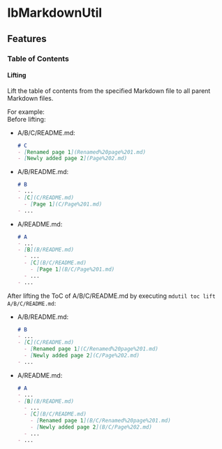 # IbMarkdownUtil
## Features
### Table of Contents
#### Lifting
Lift the table of contents from the specified Markdown file to all parent Markdown files.

For example:  
Before lifting:
- A/B/C/README.md:
    ```md
    # C
    - [Renamed page 1](Renamed%20page%201.md)
    - [Newly added page 2](Page%202.md)
    ```
- A/B/README.md:
    ```md
    # B
    - ...
    - [C](C/README.md)
      - [Page 1](C/Page%201.md)
    - ...
    ```
- A/README.md:
    ```md
    # A
    - ...
    - [B](B/README.md)
      - ...
      - [C](B/C/README.md)
        - [Page 1](B/C/Page%201.md)
      - ...
    - ...
    ```
After lifting the ToC of A/B/C/README.md by executing `mdutil toc lift A/B/C/README.md`:  
- A/B/README.md:
    ```md
    # B
    - ...
    - [C](C/README.md)
      - [Renamed page 1](C/Renamed%20page%201.md)
      - [Newly added page 2](C/Page%202.md)
    - ...
    ```
- A/README.md:
    ```md
    # A
    - ...
    - [B](B/README.md)
      - ...
      - [C](B/C/README.md)
        - [Renamed page 1](B/C/Renamed%20page%201.md)
        - [Newly added page 2](B/C/Page%202.md)
      - ...
    - ...
    ```